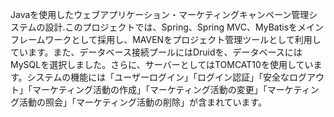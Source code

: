 Javaを使用したウェブアプリケーション・マーケティングキャンペーン管理システムの設計.このプロジェクトでは、Spring、Spring MVC、MyBatisをメインフレームワークとして採用し、MAVENをプロジェクト管理ツールとして利用しています。また、データベース接続プールにはDruidを、データベースにはMySQLを選択しました。さらに、サーバーとしてはTOMCAT10を使用しています。システムの機能には「ユーザーログイン」「ログイン認証」「安全なログアウト」「マーケティング活動の作成」「マーケティング活動の変更」「マーケティング活動の照会」「マーケティング活動の削除」が含まれています。
